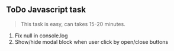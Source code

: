 ## ToDo Javascript task
> This task is easy, can takes 15-20 minutes.

1. Fix null in console.log
2. Show/hide modal block when user click by open/close buttons